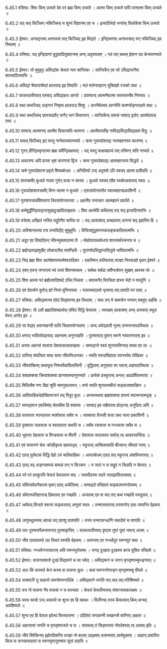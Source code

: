 6.45.1
वसिष्ठः:
शिवः किम् उच्यते देव परं ब्रह्म किम् उच्यते ।
आत्मा किम् उच्यते वापि परमात्मा किम् उच्यते ॥


6.45.2
तत् सत् किञ्चिन् नकिञ्चिच् च शून्यं विज्ञानम् एव च ।
इत्यादिभेदो भगवंस् त्रिलोकेश किम् उच्यते ॥


6.45.3
ईश्वरः:
अनाद्यन्तम् अनाभासं सत् किञ्चिद् इह विद्यते ।
इन्द्रियाणाम् अनाभासाद् यन् नकिञ्चिद् इव स्थितम् ॥


6.45.4
वसिष्ठः:
यद् इन्द्रियाणां बुद्ध्यादियुक्तानाम् अप्य् अदृश्यताम् ।
गतं तत् कथम् ईशान वद केनावगम्यते ॥


6.45.5
ईश्वरः:
यो मुमुक्षुर् अविद्यांशः केवलं नाम सात्त्विकः ।
सात्त्विकैर् एव सो ऽविद्याभागैश् शास्त्रादिनामभिः ॥


6.45.6
अविद्यां श्रेष्ठयाश्रेष्ठां क्षालयन्न् इह तिष्ठति ।
मलं मलेनापहरन् युक्तिज्ञो रजको यथा ॥


6.45.7
काकतालीयवत् पश्चाद् अविद्याक्षय आगते ।
प्रपश्यत्य् आत्मनैवात्मा स्वभावस्यैष निश्चयः ॥


6.45.8
यथा कथञ्चिद् अङ्गारं निघृष्य क्षालयञ् शिशुः ।
करनैर्मल्यम् आप्नोति कार्ष्ण्याङ्गारक्षये यथा ॥


6.45.9
यथा कथञ्चिच् छास्त्राढ्यैर् भागैर् भागं विचारयन् ।
सात्त्विकैस् तामसं नाशाद् द्वयोर् आत्मोदयस् तथा ॥


6.45.10
पश्यत्य् आत्मानम् आत्मैव विचारयति चात्मना ।
आत्मैवास्तीह नाविद्याविद्याविद्याक्षयं विदुः ॥


6.45.11
यावत् किञ्चिद् इदं वस्तु नानेवात्मावगम्यते ।
क्रमा गुरूपदेशाद्या नात्मज्ञानस्य कारणम् ॥


6.45.12
गुरुर् हीन्द्रियवृन्दात्मा ब्रह्म सर्वेन्द्रियक्षयात् ।
यद् वस्तु यत्क्षयप्राप्यं तत् तस्मिन् सति नाप्यते ॥


6.45.13
अकारणा अपि प्राप्ता भृशं कारणतां द्विज ।
क्रमा गुरूपदेशाद्या आत्मज्ञानस्य सिद्धये ॥


6.45.14
क्रमे गुरूपदेशानां प्रवृत्ते शिष्यबोधतः ।
अनिर्देश्यो ऽप्य् अदृश्यो ऽपि स्वयम् आत्मा प्रसीदति ॥


6.45.15
शास्त्रार्थैर् बुध्यते नात्मा गुरोर् वाचा न चानघ ।
बुध्यते स्वयम् एवैष स्वबोधवशतस् स्वतः ॥


6.45.16
गुरूपदेशशास्त्रार्थैर् विना चात्मा न बुध्यते ।
एतत्संयोगसत्तैव स्वात्मज्ञानप्रकाशिनी ॥


6.45.17
गुरुशास्त्रार्थशिष्याणां चिरसंयोगसत्तया ।
अहनीव जनाचार आत्मज्ञानं प्रवर्तते ॥


6.45.18
कर्मबुद्धीन्द्रियाद्यन्तसुखदुःखादिसङ्क्षयः ।
शिव आत्मेति कथितस् तत् सद् इत्यादिनामभिः ॥


6.45.19
यत्रेदम् अखिलं नास्ति तद्रूपेणैव चास्ति वा ।
तद् आकाशाद् अच्छतरम् अनन्तं सद् इहास्ति हि ॥


6.45.20
अविश्रान्ततया तत्र तन्वविद्यैर् मुमुक्षुभिः ।
विचित्रशुद्धमननकलङ्ककलितात्मभिः ॥


6.45.21
अदूर एव तिष्ठद्भिर् जीवन्मुक्तपदस्य तैः ।
मोक्षोपायकबोधाय शास्त्रार्थरचनाय च ॥


6.45.22
ब्रह्मेन्द्ररुद्रप्रमुखैर् लोकपालैस् सपण्डितैः ।
पुराणवेदसिद्धान्तसिद्धये भावितात्मभिः ॥


6.45.23
चिद् ब्रह्म शिव आत्मेशपरमात्मेश्वरादिकाः ।
एकस्मिन् कल्पितास् सञ्ज्ञा निस्सञ्ज्ञे पृथग् ईश्वरे ॥


6.45.24
एवम् एतज् जगत्तत्त्वं स्वं तत्त्वं शिवनामकम् ।
सर्वथा सर्वदा सर्वेणार्चयन् सुखम् आस्स्व भोः ॥


6.45.25
शिव आत्मा परं ब्रह्मेत्यादिशब्दे ऽस्ति भिन्नता ।
सवासनैर् विरचिता ज्ञस्य भेदो न वस्तुनि ॥


6.45.26
एवं देवार्चनं कुर्वञ् ज्ञो नित्यं मुनिनायक ।
यत्रास्मदादयो भृत्यास् तत् प्रयाति परं पदम् ॥


6.45.27
वसिष्ठः:
अविद्यमानम् एवेदं विद्यमानम् इव स्थितम् ।
यथा तन् मे समासेन भगवन् वक्तुम् अर्हसि ॥


6.45.28
ईश्वरः:
यो ऽसौ ब्रह्मादिशब्दार्थस् संविदं विद्धि केवलम् ।
स्वच्छम् आकाशम् अप्य् अस्यास् स्थूलं मेरुर् अणोर् इव ॥


6.45.29
सा वेद्यम् अवगच्छन्ती याति चिन्नामयोग्यताम् ।
अप्य् अवेद्यवती नूनम् उन्मनान्तपदस्थिता ॥


6.45.30
क्षणाद् भावितवेद्यत्वाद् अहन्ताम् अनुगच्छति ।
पुरुषत्वात् पुमान् स्वप्ने नववारणताम् इव ॥


6.45.31
अस्या अहन्तां याताया देशताकालताखताः ।
सम्पद्यन्ते स्वयं शून्यरूपिण्यस् सख्य एव ताः ॥


6.45.32
ताभिस् संवलिता साथ सत्ता जीवाभिधानका ।
भवति स्पन्दविज्ञाता पवनस्येव लेखिका ॥


6.45.33
जीवशक्तिस् तथाभूता निश्चयैकविलासिनी ।
बुद्धिताम् अनुयाता सा भवत्य् अज्ञपदास्थिता ॥


6.45.34
शब्दशक्त्या क्रियाशक्त्या ज्ञानशक्त्यानुगम्यते ।
प्रत्येकं प्रस्फुरत्य् अन्तर् अप्रदर्शितरूपया ॥


6.45.35
मिलित्वैष गणः क्षिप्रं श्रुतिं समनुकल्पयन् ।
मनो भवति शून्यात्मबीजं सङ्कल्पशाखिनः ॥


6.45.36
आतिवाहिकदेहोक्तिभाजनं तद् विदुर् बुधाः ।
अन्तस्स्थया ब्रह्मशक्त्या ज्ञरूपं स्वात्मनात्मदृक् ॥


6.45.37
सम्पद्यमान एवास्मिंश् चेतसीमा हि शक्तयः ।
पश्चाद् इव सहैवास्य प्रोद्यन्त्य् अनुदिता अपि ॥


6.45.38
वातसत्ता स्पन्दसत्ता स्पर्शसत्ता तथैव च ।
त्वक्सत्ता तैजसी सत्ता तथा सत्ता प्रकाशिनी ॥


6.45.39
दृक्सत्ता जलसत्ता च स्वादसत्ता तथापि च ।
तथैव रससत्ता च गन्धसत्ता तथैव च ॥


6.45.40
भूसत्ता देहसत्ता च पिण्डसत्ता च पीवरी ।
देशसत्ता कालसत्ता सर्वास् त्व् आकारवर्जिताः ॥


6.45.41
एवं सत्तागणं चेतः क्रोडीकृत्य खरूपधृत् ।
स्फुरत्य् आश्रितपत्त्रादि बीजवज् जीवतां गतम् ॥


6.45.42
एतत् पुर्यष्टकं विद्धि देहो ऽयं चातिवाहिकः ।
अपराबोधम् एतत् तत् स्फुरत्य् अंशविभागवत् ॥


6.45.43
एतद् यद् अङ्गसम्पन्नं सम्पन्नं तन् न किञ्चन ।
न जातं न च सद्रूपं न चिदादि न चेतरत् ॥


6.45.44
परे परं प्रस्फुरति केवलं केवलात्म सत् ।
जलपीठस्य जठरे जलद्रवविलासवत् ॥


6.45.45
संवित्संवेदनैकात्म पृथग् एतद् अचेतितम् ।
सम्पद्यते परिज्ञातं सङ्कल्पनगरोपमम् ॥


6.45.46
संवेदनपरिज्ञानाच् छिवताम् एव गच्छति ।
अजातम् एव वा यत् तत् कथं गच्छति वस्तुताम् ॥


6.45.47
अथैतद् विन्दते स्वान्तं सङ्कल्पाद् अणुतां स्वतः ।
तन्मात्रसत्तास् तस्याणोर् एताः पश्यन्ति देहकम् ॥


6.45.48
अणुस्थूलत्वम् आपन्नं तद् एवाशु प्रपश्यति ।
तस्य तन्मात्ररन्ध्राणि यथादेशं च पश्यति ॥


6.45.49
ततः पुरुषरूपैकभावनात् पुरुषाकृतिम् ।
काकतालीयवद् दृष्ट्वा तुष्टं पुष्टं भवत्य् अलम् ॥


6.45.50
जीव एतदवस्थो ऽथ स्थितं पश्यति देहकम् ।
असन्तम् एव गन्धर्वपुरं स्वप्नपुरं यथा ॥


6.45.51
वसिष्ठः:
गन्धर्वनगराकारम् अपि स्वप्नपुरोपमम् ।
जगद् दुःखाय दुःखस्य कात्र युक्तिः परिक्षये ॥


6.45.52
ईश्वरः:
वासनावशतो दुःखं विद्यमाने च सा भवेत् ।
अविद्यमानं च जगन् मृगतृष्णाम्बुभङ्गवत् ॥


6.45.53
अतः किं वास्यते केन कस्य वा वासना कुतः ।
कथं स्वप्ननरेणाङ्ग मृगतृष्णाम्बु पीयते ॥


6.45.54
सस्रष्टरि तु साहन्ते समनोमननादिके ।
अविद्यमाने जगति यत् सत् तत् परिशिष्यते ॥


6.45.55
यत्र नो वासना नैव वासकं न च वास्यता ।
केवलं केवलीभावस् संशान्तसकलभ्रमः ॥


6.45.56
यस्य सत्यो ऽप्य् असत्यो वा शून्य एव हि यक्षकः ।
विलीनस् तस्य कैवल्यात् किम् अन्यद् अवशिष्यते ॥


6.45.57
शून्य एव हि वेताल इवेत्थं चित्तवासना ।
उदितेयं जगन्नाम्नी तच्छान्तौ शान्तिर् अक्षता ॥


6.45.58
अहन्तायां जगति च मृगतृष्णाजले च यः ।
सास्थस् तं चिद्घनतरं नोपदेश्यस् त्व् असाव् इति ॥


6.45.59
जीवं विवेकिनम् इहोपदिशन्ति तज्ज्ञा नो बालम् उद्भ्रमम् असन्मयम् आर्यमुक्तम् ।
अज्ञान् प्रशास्ति किल यः कनकावदातां स स्वप्नदृष्टपुरुषाय सुतां ददाति ॥

